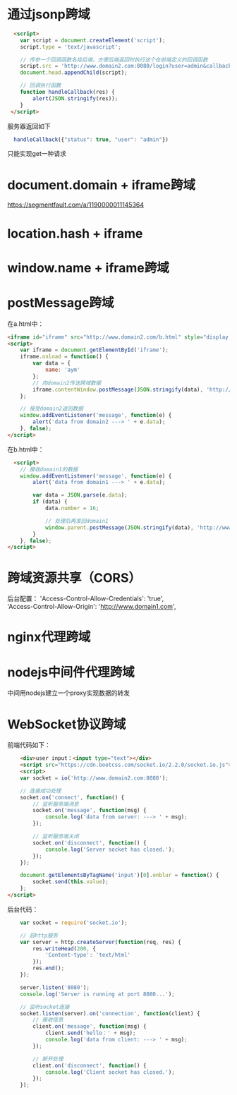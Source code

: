 # 通过jsonp跨域
``` html
  <script>
    var script = document.createElement('script');
    script.type = 'text/javascript';

    // 传参一个回调函数名给后端，方便后端返回时执行这个在前端定义的回调函数
    script.src = 'http://www.domain2.com:8080/login?user=admin&callback=handleCallback';
    document.head.appendChild(script);

    // 回调执行函数
    function handleCallback(res) {
        alert(JSON.stringify(res));
    }
 </script>
```
   服务器返回如下
``` js
  handleCallback({"status": true, "user": "admin"})
```
只能实现get一种请求
# document.domain + iframe跨域
https://segmentfault.com/a/1190000011145364
# location.hash + iframe
# window.name + iframe跨域
# postMessage跨域
在a.html中：
``` html
<iframe id="iframe" src="http://www.domain2.com/b.html" style="display:none;"></iframe>
<script>       
    var iframe = document.getElementById('iframe');
    iframe.onload = function() {
        var data = {
            name: 'aym'
        };
        // 向domain2传送跨域数据
        iframe.contentWindow.postMessage(JSON.stringify(data), 'http://www.domain2.com');
    };

    // 接受domain2返回数据
    window.addEventListener('message', function(e) {
        alert('data from domain2 ---> ' + e.data);
    }, false);
</script>
```
在b.html中：
``` html
  <script>
    // 接收domain1的数据
    window.addEventListener('message', function(e) {
        alert('data from domain1 ---> ' + e.data);

        var data = JSON.parse(e.data);
        if (data) {
            data.number = 16;

            // 处理后再发回domain1
            window.parent.postMessage(JSON.stringify(data), 'http://www.domain1.com');
        }
    }, false);
</script>
```
# 跨域资源共享（CORS）
后台配置：
 'Access-Control-Allow-Credentials': 'true',     
 'Access-Control-Allow-Origin': 'http://www.domain1.com',
# nginx代理跨域
# nodejs中间件代理跨域
中间用nodejs建立一个proxy实现数据的转发
# WebSocket协议跨域
前端代码如下：
``` html
    <div>user input：<input type="text"></div>
    <script src="https://cdn.bootcss.com/socket.io/2.2.0/socket.io.js"></script>
    <script>
    var socket = io('http://www.domain2.com:8080');

    // 连接成功处理
    socket.on('connect', function() {
        // 监听服务端消息
        socket.on('message', function(msg) {
            console.log('data from server: ---> ' + msg); 
        });

        // 监听服务端关闭
        socket.on('disconnect', function() { 
            console.log('Server socket has closed.'); 
        });
    });

    document.getElementsByTagName('input')[0].onblur = function() {
        socket.send(this.value);
    };
</script>
```

后台代码：
``` js
    var socket = require('socket.io');

    // 启http服务
    var server = http.createServer(function(req, res) {
        res.writeHead(200, {
            'Content-type': 'text/html'
        });
        res.end();
    });

    server.listen('8080');
    console.log('Server is running at port 8080...');

    // 监听socket连接
    socket.listen(server).on('connection', function(client) {
        // 接收信息
        client.on('message', function(msg) {
            client.send('hello：' + msg);
            console.log('data from client: ---> ' + msg);
        });

        // 断开处理
        client.on('disconnect', function() {
            console.log('Client socket has closed.'); 
        });
    });
```